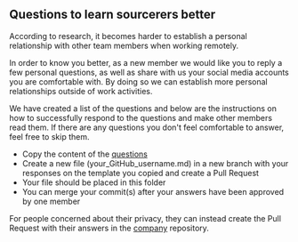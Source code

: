 ## Questions to learn sourcerers better

According to research, it becomes harder to establish a personal relationship with other team members when working remotely.

In order to know you better, as a new member we would like you to reply a few personal questions, as well as share with us your social media accounts you are comfortable with. By doing so we can establish more personal relationships outside of work activities.

We have created a list of the questions and below are the instructions on how to successfully respond to the questions and make other members read them. If there are any questions you don't feel comfortable to answer, feel free to skip them.

- Copy the content of the [questions](questions.md)
- Create a new file (your_GitHub_username.md) in a new branch with your responses on the template you copied and create a Pull Request
- Your file should be placed in this folder
- You can merge your commit(s) after your answers have been approved by one member 

For people concerned about their privacy, they can instead create the Pull Request with their answers in the [company](https://github.com/src-d/company/tree/master/sourcerers) repository.
